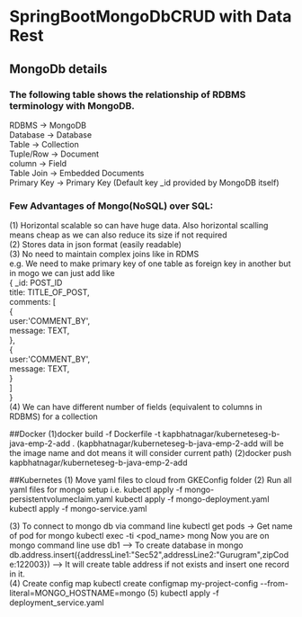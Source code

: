 # SpringBootMongoDbCRUD with Data Rest

## MongoDb details
### The following table shows the relationship of RDBMS terminology with MongoDB.
RDBMS -> MongoDB<br>
Database -> Database<br>
Table -> Collection<br>
Tuple/Row -> Document<br>
column -> Field<br>
Table Join -> Embedded Documents<br>
Primary Key -> Primary Key (Default key _id provided by MongoDB itself)<br>

### Few Advantages of Mongo(NoSQL) over SQL:
(1) Horizontal scalable so can have huge data. Also horizontal scalling means cheap as we can also reduce its size if not required<br>
(2) Stores data in json format (easily readable)<br>
(3) No need to maintain complex joins like in RDMS<br>
	e.g. We need to make primary key of one table as foreign key in another but in mogo we can just add like<br>
	{
	   _id: POST_ID<br>
	   title: TITLE_OF_POST,<br> 
	   comments: [	<br>
	      {<br>
	         user:'COMMENT_BY',<br>
	         message: TEXT,<br>
	      },<br>
	      {<br>
	         user:'COMMENT_BY',<br>
	         message: TEXT,<br>
	      }<br>
	   ]<br>
	}<br>
(4) We can have different number of fields (equivalent to columns in RDBMS) for a collection<br>

##Docker
(1)docker build -f Dockerfile -t kapbhatnagar/kuberneteseg-b-java-emp-2-add . (kapbhatnagar/kuberneteseg-b-java-emp-2-add will 
	be the image name and dot means it will consider current path)
(2)docker push kapbhatnagar/kuberneteseg-b-java-emp-2-add

##Kubernetes
(1) Move yaml files to cloud from GKEConfig folder
(2) Run all yaml files for mongo setup i.e.
	kubectl apply -f mongo-persistentvolumeclaim.yaml
	kubectl apply -f mongo-deployment.yaml
	kubectl apply -f mongo-service.yaml
	
(3) To connect to mongo db via command line
	kubectl get pods -> Get name of pod for mongo
	kubectl exec -ti <pod_name> mong
	Now you are on mongo command line
	use db1 --> To create database in mongo
	db.address.insert({addressLine1:"Sec52",addressLine2:"Gurugram",zipCode:122003}) --> It will create table address if not exists and insert one record in it.		
(4) Create config map
	kubectl create configmap my-project-config --from-literal=MONGO_HOSTNAME=mongo
(5) kubectl apply -f deployment_service.yaml
	
	
	

